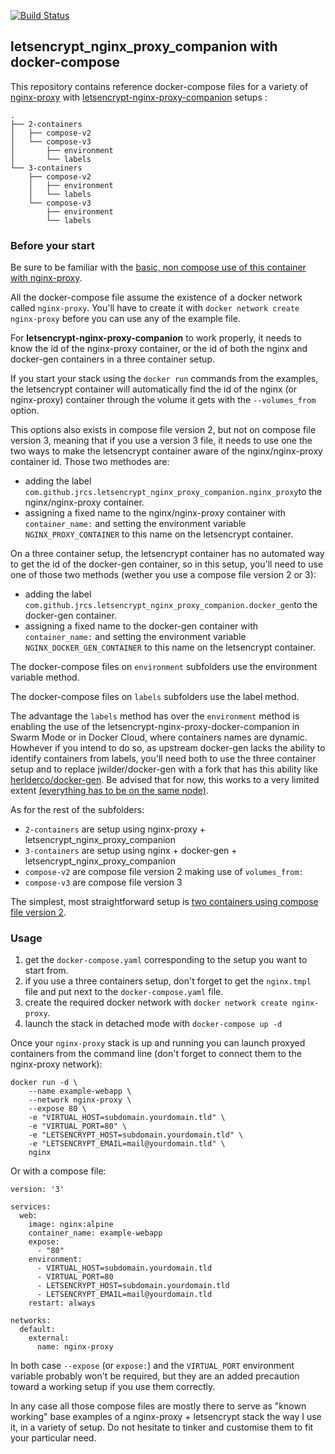 [![Build Status](https://travis-ci.org/buchdag/letsencrypt-nginx-proxy-companion-compose.svg?branch=master)](https://travis-ci.org/buchdag/letsencrypt-nginx-proxy-companion-compose)

## letsencrypt_nginx_proxy_companion with docker-compose

This repository contains reference docker-compose files for a variety of [nginx-proxy](https://github.com/nginx-proxy/nginx-proxy) with [letsencrypt-nginx-proxy-companion](https://github.com/nginx-proxy/docker-letsencrypt-nginx-proxy-companion) setups :

```
.
├── 2-containers
│   ├── compose-v2
│   └── compose-v3
│       ├── environment
│       └── labels
└── 3-containers
    ├── compose-v2
    │   ├── environment
    │   └── labels
    └── compose-v3
        ├── environment
        └── labels
```

### Before your start

Be sure to be familiar with the [basic, non compose use of this container with nginx-proxy](https://github.com/nginx-proxy/docker-letsencrypt-nginx-proxy-companion/blob/master/README.md).

All the docker-compose file assume the existence of a docker network called `nginx-proxy`. You'll have to create it with `docker network create nginx-proxy` before you can use any of the example file.

For **letsencrypt-nginx-proxy-companion** to work properly, it needs to know the id of the nginx-proxy container, or the id of both the nginx and docker-gen containers in a three container setup.

If you start your stack using the `docker run` commands from the examples, the letsencrypt container will automatically find the id of the nginx (or nginx-proxy) container through the volume it gets with the `--volumes_from` option.

This options also exists in compose file version 2, but not on compose file version 3, meaning that if you use a version 3 file, it needs to use one the two ways to make the letsencrypt container aware of the nginx/nginx-proxy container id. Those two methodes are:

* adding the label `com.github.jrcs.letsencrypt_nginx_proxy_companion.nginx_proxy`to the  nginx/nginx-proxy container.
* assigning a fixed name to the nginx/nginx-proxy container with `container_name:` and setting the environment variable `NGINX_PROXY_CONTAINER` to this name on the letsencrypt container.

On a three container setup, the letsencrypt container has no automated way to get the id of the docker-gen container, so in this setup, you'll need to use one of those two methods (wether you use a compose file version 2 or 3):

* adding the label `com.github.jrcs.letsencrypt_nginx_proxy_companion.docker_gen`to the  docker-gen container.
* assigning a fixed name to the docker-gen container with `container_name:` and setting the environment variable `NGINX_DOCKER_GEN_CONTAINER` to this name on the letsencrypt container.

The docker-compose files on `environment` subfolders use the environment variable method.

The docker-compose files on `labels` subfolders use the label method.

The advantage the `labels` method has over the `environment` method is enabling the use of the letsencrypt-nginx-proxy-docker-companion in Swarm Mode or in Docker Cloud, where containers names are dynamic. Howhever if you intend to do so, as upstream docker-gen lacks the ability to identify containers from labels, you'll need both to use the three container setup and to replace jwilder/docker-gen with a fork that has this ability like [herlderco/docker-gen](https://github.com/helderco/docker-gen). Be advised that for now, this works to a very limited extent [(everything has to be on the same node)](https://github.com/nginx-proxy/docker-letsencrypt-nginx-proxy-companion/pull/231#issuecomment-330624331).

As for the rest of the subfolders:

* `2-containers` are setup using nginx-proxy + letsencrypt_nginx_proxy_companion
* `3-containers` are setup using nginx + docker-gen + letsencrypt_nginx_proxy_companion
* `compose-v2` are compose file version 2 making use of `volumes_from:`
* `compose-v3` are compose file version 3

The simplest, most straightforward setup is [two containers using compose file version 2](2-containers/compose-v2/docker-compose.yaml).

### Usage

1. get the `docker-compose.yaml` corresponding to the setup you want to start from.
2. if you use a three containers setup, don't forget to get the `nginx.tmpl` file and put next to the `docker-compose.yaml` file.
3. create the required docker network with `docker network create nginx-proxy`.
4. launch the stack in detached mode with `docker-compose up -d`

Once your `nginx-proxy` stack is up and running you can launch proxyed containers from the command line (don't forget to connect them to the nginx-proxy network):

```
docker run -d \
    --name example-webapp \
    --network nginx-proxy \
    --expose 80 \
    -e "VIRTUAL_HOST=subdomain.yourdomain.tld" \
    -e "VIRTUAL_PORT=80" \
    -e "LETSENCRYPT_HOST=subdomain.yourdomain.tld" \
    -e "LETSENCRYPT_EMAIL=mail@yourdomain.tld" \
    nginx
```

Or with a compose file:

```
version: '3'

services:
  web:
    image: nginx:alpine
    container_name: example-webapp
    expose:
      - "80"
    environment:
      - VIRTUAL_HOST=subdomain.yourdomain.tld
      - VIRTUAL_PORT=80
      - LETSENCRYPT_HOST=subdomain.yourdomain.tld
      - LETSENCRYPT_EMAIL=mail@yourdomain.tld
    restart: always

networks:
  default:
    external:
      name: nginx-proxy
```

In both case `--expose` (or `expose:`) and the `VIRTUAL_PORT` environment variable probably won't be required, but they are an added precaution toward a working setup if you use them correctly.

In any case all those compose files are mostly there to serve as "known working" base examples of a nginx-proxy + letsencrypt stack the way I use it, in a variety of setup. Do not hesitate to tinker and customise them to fit your particular need.
